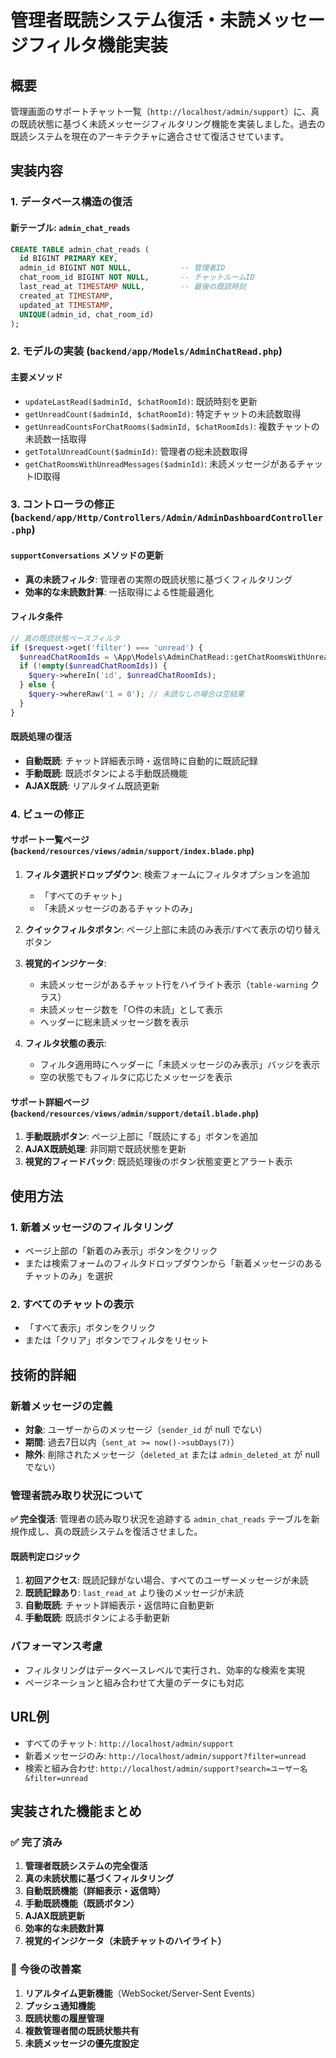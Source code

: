 # 管理者既読システム復活・未読メッセージフィルタ機能実装

## 概要
管理画面のサポートチャット一覧（`http://localhost/admin/support`）に、真の既読状態に基づく未読メッセージフィルタリング機能を実装しました。過去の既読システムを現在のアーキテクチャに適合させて復活させています。

## 実装内容

### 1. データベース構造の復活

#### 新テーブル: `admin_chat_reads`
```sql
CREATE TABLE admin_chat_reads (
  id BIGINT PRIMARY KEY,
  admin_id BIGINT NOT NULL,           -- 管理者ID
  chat_room_id BIGINT NOT NULL,       -- チャットルームID
  last_read_at TIMESTAMP NULL,        -- 最後の既読時刻
  created_at TIMESTAMP,
  updated_at TIMESTAMP,
  UNIQUE(admin_id, chat_room_id)
);
```

### 2. モデルの実装 (`backend/app/Models/AdminChatRead.php`)

#### 主要メソッド
- `updateLastRead($adminId, $chatRoomId)`: 既読時刻を更新
- `getUnreadCount($adminId, $chatRoomId)`: 特定チャットの未読数取得
- `getUnreadCountsForChatRooms($adminId, $chatRoomIds)`: 複数チャットの未読数一括取得
- `getTotalUnreadCount($adminId)`: 管理者の総未読数取得
- `getChatRoomsWithUnreadMessages($adminId)`: 未読メッセージがあるチャットID取得

### 3. コントローラの修正 (`backend/app/Http/Controllers/Admin/AdminDashboardController.php`)

#### `supportConversations` メソッドの更新
- **真の未読フィルタ**: 管理者の実際の既読状態に基づくフィルタリング
- **効率的な未読数計算**: 一括取得による性能最適化

#### フィルタ条件
```php
// 真の既読状態ベースフィルタ
if ($request->get('filter') === 'unread') {
  $unreadChatRoomIds = \App\Models\AdminChatRead::getChatRoomsWithUnreadMessages($admin->id);
  if (!empty($unreadChatRoomIds)) {
    $query->whereIn('id', $unreadChatRoomIds);
  } else {
    $query->whereRaw('1 = 0'); // 未読なしの場合は空結果
  }
}
```

#### 既読処理の復活
- **自動既読**: チャット詳細表示時・返信時に自動的に既読記録
- **手動既読**: 既読ボタンによる手動既読機能
- **AJAX既読**: リアルタイム既読更新

### 4. ビューの修正

#### サポート一覧ページ (`backend/resources/views/admin/support/index.blade.php`)
1. **フィルタ選択ドロップダウン**: 検索フォームにフィルタオプションを追加
   - 「すべてのチャット」
   - 「未読メッセージのあるチャットのみ」

2. **クイックフィルタボタン**: ページ上部に未読のみ表示/すべて表示の切り替えボタン

3. **視覚的インジケータ**:
   - 未読メッセージがあるチャット行をハイライト表示（`table-warning` クラス）
   - 未読メッセージ数を「○件の未読」として表示
   - ヘッダーに総未読メッセージ数を表示

4. **フィルタ状態の表示**: 
   - フィルタ適用時にヘッダーに「未読メッセージのみ表示」バッジを表示
   - 空の状態でもフィルタに応じたメッセージを表示

#### サポート詳細ページ (`backend/resources/views/admin/support/detail.blade.php`)
1. **手動既読ボタン**: ページ上部に「既読にする」ボタンを追加
2. **AJAX既読処理**: 非同期で既読状態を更新
3. **視覚的フィードバック**: 既読処理後のボタン状態変更とアラート表示

## 使用方法

### 1. 新着メッセージのフィルタリング
- ページ上部の「新着のみ表示」ボタンをクリック
- または検索フォームのフィルタドロップダウンから「新着メッセージのあるチャットのみ」を選択

### 2. すべてのチャットの表示
- 「すべて表示」ボタンをクリック
- または「クリア」ボタンでフィルタをリセット

## 技術的詳細

### 新着メッセージの定義
- **対象**: ユーザーからのメッセージ（`sender_id` が null でない）
- **期間**: 過去7日以内（`sent_at >= now()->subDays(7)`）
- **除外**: 削除されたメッセージ（`deleted_at` または `admin_deleted_at` が null でない）

### 管理者読み取り状況について
**✅ 完全復活**: 管理者の読み取り状況を追跡する `admin_chat_reads` テーブルを新規作成し、真の既読システムを復活させました。

#### 既読判定ロジック
1. **初回アクセス**: 既読記録がない場合、すべてのユーザーメッセージが未読
2. **既読記録あり**: `last_read_at` より後のメッセージが未読
3. **自動既読**: チャット詳細表示・返信時に自動更新
4. **手動既読**: 既読ボタンによる手動更新

### パフォーマンス考慮
- フィルタリングはデータベースレベルで実行され、効率的な検索を実現
- ページネーションと組み合わせて大量のデータにも対応

## URL例
- すべてのチャット: `http://localhost/admin/support`
- 新着メッセージのみ: `http://localhost/admin/support?filter=unread`
- 検索と組み合わせ: `http://localhost/admin/support?search=ユーザー名&filter=unread`

## 実装された機能まとめ

### ✅ 完了済み
1. **管理者既読システムの完全復活**
2. **真の未読状態に基づくフィルタリング**
3. **自動既読機能（詳細表示・返信時）**
4. **手動既読機能（既読ボタン）**
5. **AJAX既読更新**
6. **効率的な未読数計算**
7. **視覚的インジケータ（未読チャットのハイライト）**

### 🔄 今後の改善案
1. **リアルタイム更新機能**（WebSocket/Server-Sent Events）
2. **プッシュ通知機能**
3. **既読状態の履歴管理**
4. **複数管理者間の既読状態共有**
5. **未読メッセージの優先度設定**
